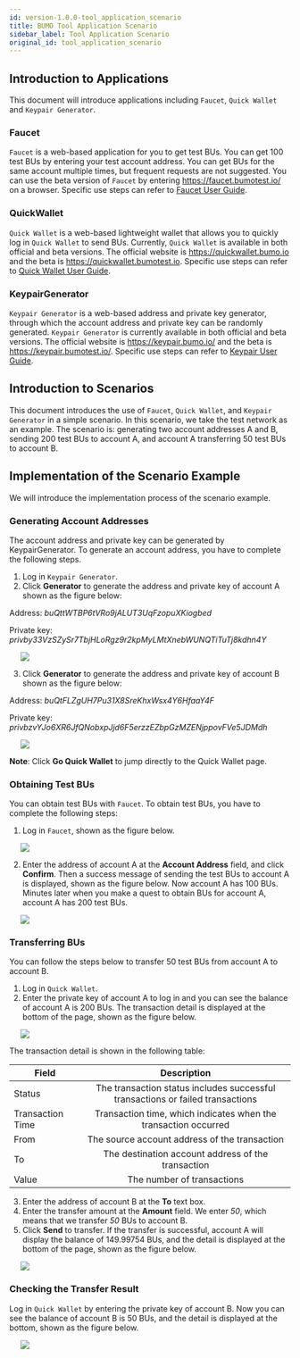```yaml
---
id: version-1.0.0-tool_application_scenario
title: BUMO Tool Application Scenario
sidebar_label: Tool Application Scenario
original_id: tool_application_scenario
---
```


## Introduction to Applications

This document will introduce applications including `Faucet`, `Quick Wallet` and `Keypair Generator`.

### Faucet

`Faucet` is a web-based application for you to get test BUs. You can get 100 test BUs by entering your test account address. You can get BUs for the same account multiple times, but frequent requests are not suggested. You can use the beta version of `Faucet` by entering https://faucet.bumotest.io/ on a browser. Specific use steps can refer to [Faucet User Guide](../faucet_user_guide).

### QuickWallet

`Quick Wallet` is a web-based lightweight wallet that allows you to quickly log in `Quick Wallet` to send BUs. Currently, `Quick Wallet` is available in both official and beta versions. The official website is https://quickwallet.bumo.io and the beta is https://quickwallet.bumotest.io. Specific use steps can refer to [Quick Wallet User Guide](../quick_wallet_user_guide).

### KeypairGenerator

`Keypair Generator` is a web-based address and private key generator, through which the account address and private key can be randomly generated. `Keypair Generator` is currently available in both official and beta versions. The official website is https://keypair.bumo.io/ and the beta is https://keypair.bumotest.io/. Specific use steps can refer to [Keypair User Guide](../keypair_generator_user_guide).

## Introduction to Scenarios

This document introduces the use of `Faucet`, `Quick Wallet`, and `Keypair Generator` in a simple scenario. In this scenario, we take the test network as an example. The scenario is: generating two account addresses A and B, sending 200 test BUs to account A, and account A transferring 50 test BUs to account B.

## Implementation of the Scenario Example

We will introduce the implementation process of the scenario example.

### Generating Account Addresses

The account address and private key can be generated by KeypairGenerator. To generate an account address, you have to complete the following steps.
1. Log in `Keypair Generator`.
2. Click **Generator** to generate the address and private key of account A shown as the figure below:

Address: *buQttWTBP6tVRo9jALUT3UqFzopuXKiogbed*

Private key: *privby33VzSZySr7TbjHLoRgz9r2kpMyLMtXnebWUNQTiTuTj8kdhn4Y*

<img src="/docs/assets/accountaddressgeneration_1.jpg"
     style= "margin-left: 20px">

3. Click **Generator** to generate the address and private key of account B shown as the figure below:

Address: *buQtFLZgUH7Pu31X8SreKhxWsx4Y6HfaaY4F*

Private key: *privbzvYJo6XR6JfQNobxpJjd6F5erzzEZbpGzMZENjppovFVe5JDMdh*  

<img src="/docs/assets/accountaddressgeneration_2.jpg"
     style= "margin-left: 20px">

**Note**: Click **Go Quick Wallet** to jump directly to the Quick Wallet page. 

### Obtaining Test BUs

You can obtain test BUs with `Faucet`. To obtain test BUs, you have to complete the following steps:
1. Log in `Faucet`, shown as the figure below.

<img src="/docs/assets/acquiretestbu_1.jpg"
     style= "margin-left: 20px">

2. Enter the address of account A at the **Account Address** field, and click **Confirm**. Then a success message of sending the test BUs to account A is displayed, shown as the figure below. Now account A has 100 BUs. Minutes later when you make a quest to obtain BUs for account A, account A has 200 test BUs.

<img src="/docs/assets/acquiretestbu_2.jpg"
     style= "margin-left: 20px">

### Transferring BUs

You can follow the steps below to transfer 50 test BUs from account A to account B.
1. Log in `Quick Wallet`.
2. Enter the private key of account A to log in and you can see the balance of account A is 200 BUs. The transaction detail is displayed at the bottom of the page, shown as the figure below.

<img src="/docs/assets/transferbu_1.jpg"
     style= "margin-left: 20px">  


The transaction detail is shown in the following table:

|Field|Description|
|----|:-------:|
|Status|The transaction status includes successful transactions or failed transactions|
|Transaction Time|Transaction time, which indicates when the transaction occurred|
|From|The source account address of the transaction|
|To|The destination account address of the transaction|
|Value|The number of transactions|

3. Enter the address of account B at the **To** text box.
4. Enter the transfer amount at the **Amount** field. We enter *50*, which means that we transfer *50* BUs to account B.
5. Click **Send** to transfer. If the transfer is successful, account A will display the balance of 149.99754 BUs, and the detail is displayed at the bottom of the page, shown as the figure below.

<img src="/docs/assets/transferbu_2.jpg"
     style= "margin-left: 20px">  

### Checking the Transfer Result

Log in `Quick Wallet` by entering the private key of account B. Now you can see the balance of account B is 50 BUs, and the detail is displayed at the bottom, shown as the figure below.

<img src="/docs/assets/checktransfer
.jpg"
     style= "margin-left: 20px">  